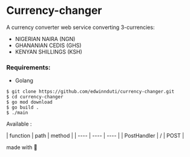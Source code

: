 # Currency-changer
A currency converter web service converting 3-currencies:
- NIGERIAN NAIRA (NGN)
- GHANANIAN CEDIS (GHS)
- KENYAN SHILLINGS (KSH)


### Requirements:
* Golang

 ```
 $ git clone https://github.com/edwinnduti/currency-changer.git
 $ cd currency-changer
 $ go mod download
 $ go build .
 $ ./main
 ```

Available :

| function              |   path                    |   method  |
|   ----                |   ----                    |   ----    |                                           | PostHandler           |   /                        |       POST    |

made with 💖
